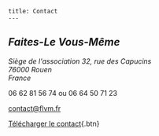 	title: Contact
	---
<address>
	<p>
		<h2>Faites-Le Vous-Même</h2>
		Siège de l'association
		32, rue des Capucins<br>
		76000 Rouen<br>
		France
	</p>
</address>

06 62 81 56 74 ou
06 64 50 71 23

<contact@flvm.fr>

[Télécharger le contact](content/documents/FLVM.vcf){.btn}